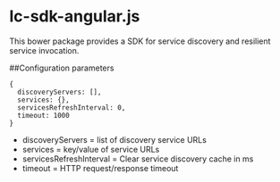 # lc-sdk-angular.js

This bower package provides a SDK for service discovery and resilient service invocation.


##Configuration parameters

```
{
  discoveryServers: [],
  services: {},
  servicesRefreshInterval: 0,
  timeout: 1000
}
```
* discoveryServers = list of discovery service URLs
* services = key/value of service URLs
* servicesRefreshInterval = Clear service discovery cache in ms
* timeout = HTTP request/response timeout